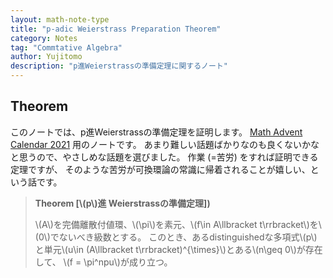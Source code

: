 ```yaml
---
layout: math-note-type
title: "p-adic Weierstrass Preparation Theorem"
category: Notes
tag: "Commtative Algebra"
author: Yujitomo
description: "p進Weierstrassの準備定理に関するノート"
---
```


## Theorem


このノートでは、p進Weierstrassの準備定理を証明します。
[Math Advent Calendar 2021](https://adventar.org/calendars/6146)
用のノートです。
あまり難しい話題ばかりなのも良くないかなと思うので、やさしめな話題を選びました。
作業 (=苦労) をすれば証明できる定理ですが、
そのような苦労が可換環論の常識に帰着されることが嬉しい、という話です。

> **Theorem \[\\(p\\)進 Weierstrassの準備定理\])**
>
> \\(A\\)を完備離散付値環、\\(\\pi\\)を素元、\\(f\\in A\\llbracket t\\rrbracket\\)を\\(0\\)でないべき級数とする。
> このとき、あるdistinguishedな多項式\\(p\\)と単元\\(u\\in (A\\llbracket t\\rrbracket)^{\\times}\\)とある\\(n\\geq 0\\)が存在して、
> \\(f = \\pi^npu\\)が成り立つ。
